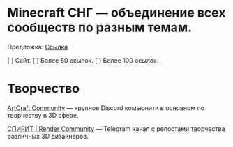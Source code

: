 # Minecraft СНГ — объединение всех сообществ по разным темам.

Предложка: [Ссылка](https://github.com/Pahan3568/CISMC/issues)

[ ] Сайт.
[ ] Более 50 ссылок.
[ ] Более 100 ссылок.


# Творчество
[ArtCraft Community](https://discord.gg/7n2tXPz2f6) — крупное Discord комьюнити в основном по творчеству в 3D сфере.

[СПИРИТ | Render Community](https://t.me/cisspirit) — Telegram канал с репостами творчества различных 3D дизайнеров.

